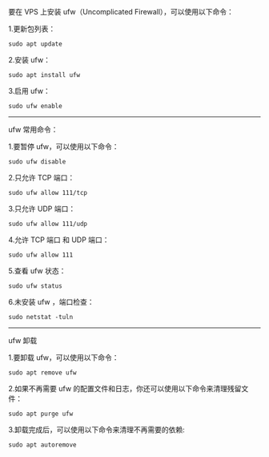 要在 VPS 上安装 ufw（Uncomplicated Firewall），可以使用以下命令：

1.更新包列表：
````
sudo apt update
````

2.安装 ufw：
````
sudo apt install ufw
````

3.启用 ufw：
````
sudo ufw enable
````

--------------------------------------------------------------------

ufw 常用命令：

1.要暂停 ufw，可以使用以下命令：
````
sudo ufw disable
````

2.只允许 TCP 端口：
````
sudo ufw allow 111/tcp
````

3.只允许 UDP 端口：
````
sudo ufw allow 111/udp
````

4.允许 TCP 端口 和 UDP 端口：
````
sudo ufw allow 111
````

5.查看 ufw 状态：
````
sudo ufw status
````

6.未安装 ufw ，端口检查：
````
sudo netstat -tuln
````

-------------------------------------------------------------------------

ufw 卸载

1.要卸载 ufw，可以使用以下命令：
````
sudo apt remove ufw
````

2.如果不再需要 ufw 的配置文件和日志，你还可以使用以下命令来清理残留文件：
````
sudo apt purge ufw
````

3.卸载完成后，可以使用以下命令来清理不再需要的依赖:
````
sudo apt autoremove
````
